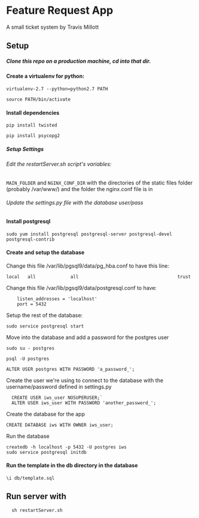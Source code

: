 # Feature Request App
 A small ticket system by Travis Millott

## Setup


##### Clone this repo on a production machine, cd into that dir.

#### Create a virtualenv for python:

  `virtualenv-2.7 --python=python2.7 PATH`
  
  `source PATH/bin/activate`


#### Install dependencies

  `pip install twisted`

  `pip install psycopg2`


##### Setup Settings
###### Edit the restartServer.sh script's variables:

`MAIN_FOLDER` and `NGINX_CONF_DIR` with the directories of the static files folder (probably /var/www/) and the folder the nginx.conf file is in

###### Update the settings.py file with the database user/pass


#### Install postgresql

  `sudo yum install postgresql postgresql-server postgresql-devel postgresql-contrib`


#### Create and setup the database

  Change this file /var/lib/pgsql9/data/pg_hba.conf to have this line:
  ```
local   all             all                                     trust
```
  Change this file /var/lib/pgsql9/data/postgresql.conf to have:
```
    listen_addresses = 'localhost'
    port = 5432
```
  Setup the rest of the database:
  
  ```
  sudo service postgresql start
  ```
  Move into the database and add a password for the postgres user
  ```
  sudo su - postgres
  ```
  ```
  psql -U postgres
  ```
  ```
  ALTER USER postgres WITH PASSWORD 'a_password_';
  ```

  Create the user we're using to connect to the database with the username/password defined in settings.py
  ```
    CREATE USER iws_user NOSUPERUSER;`
    ALTER USER iws_user WITH PASSWORD 'another_password_';
  ```
  Create the database for the app
  ```
  CREATE DATABASE iws WITH OWNER iws_user;
  ```
  Run the database
  ```
  createdb -h localhost -p 5432 -U postgres iws
  sudo service postgresql initdb
  ```

#### Run the template in the db directory in the database

  ```
  \i db/template.sql
  ```
  


## Run server with 
```
  sh restartServer.sh
```
